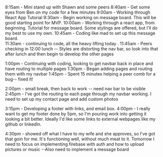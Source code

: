 8:15am - Mini stand up with Shawn and some peers
8:40am - Get some eyes from Ben on my code for a few minutes
9:00am - Working through React App Tutorial
9:30am - Begin working on message board.  This will be good starting point for MVP.
10:00am - Working through a react app, from beginning.  Tutorial for message board.  Some stylings are offered, but I'll do my best to use my own.
10:45am - Coding like mad to set up this message board.  
11:30am - continuing to code, all the heavy lifting today
.
11:45am - Peers checking in
12:00 lunch -- Styles are distorting the nav bar, so look into that after lunch and then begin to develop the other pages

1:00pm - Continuing with coding, looking to get navbar back in place and have routing to multiple pages
1:30pm - Began adding pages and routing them with my navbar
1:45pm - Spent 15 minutes helping a peer comb for a bug-- fixed it!

2:00pm - small break, then back to work -- need nav bar to be visible\
2:45pm - I've got the routing to each page through my navbar working.  I need to set up my contact page and add custom photos

3:15pm - Developing a footer with links, and email box.
4:00pm - I really want to get my footer done by 5pm, so I'm pouring work into getting it looking a bit better.  Ideally I'd like some links to external webpages like my github or linkedIn.

4:30pm - showed off what I have to my wife and she approves, so I've got that goin for me.  It's functioning well, without much meat to it. Tomorrow I need to focus on implementing firebase with auth and how to upload pictures or music
--Also need to implement a message board

